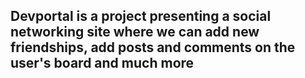 ## Devportal is a project presenting a social networking site where we can add new friendships, add posts and comments on the user's board and much more
